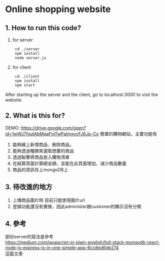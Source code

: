 # Online shopping website
## 1. How to run this code?
1. for server
        
        cd ./server
        npm install
        node server.js
2. for client
        
        cd ./client
        npm install
        npm start

After starting up the server and the client, go to localhost:3000 to visit the website.

## 2. What is this for?
DEMO: https://drive.google.com/open?id=1wWJ7hiutAbMqaFmTwPaImxycFJ6Jp-Co
簡單的購物網站，主要功能有
1. 能夠線上新增商品、刪除商品。
2. 能夠透過種類來選取想要的商品
3. 透過點擊將商品放入購物清單
4. 在結算頁面計算總金額，並能在此頁面增加、減少商品數量
5. 商品的資訊存上mongoDB上

## 3. 待改進的地方
1. 上傳商品圖片時 目前只能使用圖片url
2. 登錄功能還沒有實做，因此administer跟customer的顯示沒有分開

## 4. 參考
部份server的寫法是參考  
https://medium.com/javascript-in-plain-english/full-stack-mongodb-react-node-js-express-js-in-one-simple-app-6cc8ed6de274  
這篇文章
